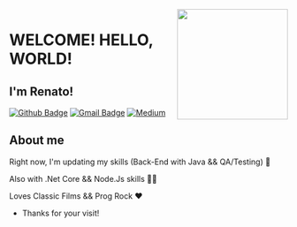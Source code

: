 <img align="right" width="200" height="200" src="https://github.com/renatogondin/renatogondin/blob/master/2001giphy.gif">


# WELCOME! HELLO, WORLD!
## I'm Renato! 

[![Github Badge](https://img.shields.io/badge/-Github-000?style=flat-square&logo=Github&logoColor=white&link=https://github.com/renatogondin)](https://github.com/renatogondin)
[![Gmail Badge](https://img.shields.io/badge/-Gmail-c14438?style=flat-square&logo=Gmail&logoColor=white&link=mailto:renatogondin1902@gmail.com)](mailto:renatogondin1902@gmail.com)
[![Medium](https://img.shields.io/badge/Medium-black?style=flat-square&logo=Medium&logoColor=white&link=https://medium.com/@renatogondin1902)](https://medium.com/@renatogondin1902)


## About me 

Right now, I'm updating my skills (Back-End with Java && QA/Testing) :robot:

Also with .Net Core && Node.Js skills :man_technologist:

Loves Classic Films && Prog Rock :heart:




- Thanks for your visit! 

